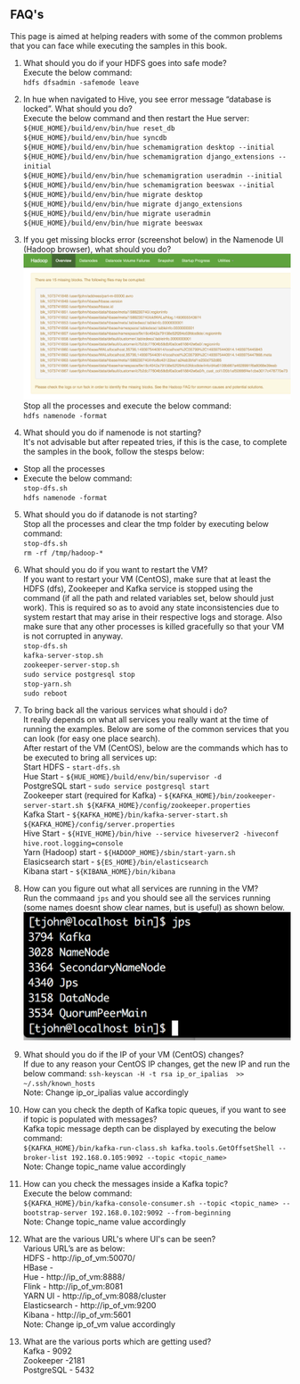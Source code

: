 ## FAQ's  

This page is aimed at helping readers with some of the common problems that you can face while executing the samples in this book.  

1. What should you do if your HDFS goes into safe mode?  
Execute the below command:  
`hdfs dfsadmin -safemode leave`

2. In hue when navigated to Hive, you see error message “database is locked”. What should you do?  
Execute the below command and then restart the Hue server:  
`${HUE_HOME}/build/env/bin/hue reset_db`  
`${HUE_HOME}/build/env/bin/hue syncdb`  
`${HUE_HOME}/build/env/bin/hue schemamigration desktop --initial`  
`${HUE_HOME}/build/env/bin/hue schemamigration django_extensions --initial`  
`${HUE_HOME}/build/env/bin/hue schemamigration useradmin --initial`  
`${HUE_HOME}/build/env/bin/hue schemamigration beeswax --initial`  
`${HUE_HOME}/build/env/bin/hue migrate desktop`  
`${HUE_HOME}/build/env/bin/hue migrate django_extensions`  
`${HUE_HOME}/build/env/bin/hue migrate useradmin`  
`${HUE_HOME}/build/env/bin/hue migrate beeswax`  

3. If you get missing blocks error (screenshot below) in the Namenode UI (Hadoop browser), what should you do?  
![alt Missing Blocks Error](/common/images/hdfs_missing_blocks_error.png "Missing Blocks Error")
Stop all the processes and execute the below command:  
`hdfs namenode -format`

4. What should you do if namenode is not starting?  
It's not advisable but after repeated tries, if this is the case, to complete the samples in the book, follow the stesps below:  
- Stop all the processes
- Execute the below command:  
`stop-dfs.sh`  
`hdfs namenode -format`

5. What should you do if datanode is not starting?  
	Stop all the processes and clear the tmp folder by executing below command:  
`stop-dfs.sh`  
`rm -rf /tmp/hadoop-*`  

6. What should you do if you want to restart the VM?   
If you want to restart your VM (CentOS), make sure that at least the HDFS (dfs), Zookeeper and Kafka service is stopped using the command (if all the path and related variables set, below should just work). This is required so as to avoid any state inconsistencies due to system restart that may arise in their respective logs and storage. Also make sure that any other processes is killed gracefully so that your VM is not corrupted in anyway.  
`stop-dfs.sh`  
`kafka-server-stop.sh`  
`zookeeper-server-stop.sh`  
`sudo service postgresql stop`  
`stop-yarn.sh`  
`sudo reboot`  

7. To bring back all the various services what should i do?  
It really depends on what all services you really want at the time of running the examples. Below are some of the common services that you can look (for easy one place search).  
After restart of the VM (CentOS), below are the commands which has to be executed to bring all services up:  
Start HDFS - `start-dfs.sh`  
Hue Start - `${HUE_HOME}/build/env/bin/supervisor -d`  
PostgreSQL start - `sudo service postgresql start`  
Zookeeper start (required for Kafka) - `${KAFKA_HOME}/bin/zookeeper-server-start.sh ${KAFKA_HOME}/config/zookeeper.properties`  
Kafka Start - `${KAFKA_HOME}/bin/kafka-server-start.sh ${KAFKA_HOME}/config/server.properties`  
Hive Start - `${HIVE_HOME}/bin/hive --service hiveserver2 -hiveconf hive.root.logging=console`  
Yarn (Hadoop) start - `${HADOOP_HOME}/sbin/start-yarn.sh`  
Elasicsearch start - `${ES_HOME}/bin/elasticsearch`  
Kibana start - `${KIBANA_HOME}/bin/kibana`  

8. How can you figure out what all services are running in the VM?  
Run the commaand `jps` and you should see all the services running (some names doesnt show clear names, but is useful) as shown below.  
![alt JPS command output](/common/images/jps_command_output.png "JPS command output")  

9. What should you do if the IP of your VM (CentOS) changes?  
If due to any reason your CentOS IP changes, get the new IP and run the below command:
`ssh-keyscan -H -t rsa ip_or_ipalias  >> ~/.ssh/known_hosts`  
Note: Change ip_or_ipalias value accordingly

10. How can you check the depth of Kafka topic queues, if you want to see if topic is populated with messages?  
Kafka topic message depth can be displayed by executing the below command:  
`${KAFKA_HOME}/bin/kafka-run-class.sh kafka.tools.GetOffsetShell --broker-list 192.168.0.105:9092 --topic <topic_name>`  
Note: Change topic_name value accordingly  

11. How can you check the messages inside a Kafka topic?  
Execute the below command:  
`${KAFKA_HOME}/bin/kafka-console-consumer.sh --topic <topic_name> --bootstrap-server 192.168.0.102:9092 --from-beginning`  
Note: Change topic_name value accordingly  

12. What are the various URL's where UI's can be seen?  
Various URL’s are as below:  
HDFS - http://ip_of_vm:50070/  
HBase -   
Hue - http://ip_of_vm:8888/   
Flink - http://ip_of_vm:8081  
YARN UI - http://ip_of_vm:8088/cluster  
Elasticsearch - http://ip_of_vm:9200  
Kibana - http://ip_of_vm:5601  
Note: Change ip_of_vm value accordingly  

13. What are the various ports which are getting used?  
Kafka - 9092  
Zookeeper -2181  
PostgreSQL - 5432  

